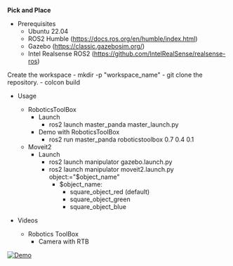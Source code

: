 **Pick and Place**

- Prerequisites
    - Ubuntu 22.04
    - ROS2 Humble (https://docs.ros.org/en/humble/index.html)
    - Gazebo (https://classic.gazebosim.org/)
    - Intel Realsense ROS2 (https://github.com/IntelRealSense/realsense-ros)


Create the workspace
    - mkdir -p "workspace_name"
    - git clone the repository.
    - colcon build

- Usage
    - RoboticsToolBox
        - Launch
            - ros2 launch master_panda master_launch.py
        - Demo with RoboticsToolBox
            - ros2 run master_panda roboticstoolbox 0.7 0.4 0.1
    - Moveit2
        - Launch
            - ros2 launch manipulator gazebo.launch.py
            - ros2 launch manipulator moveit2.launch.py object:="$object_name"
                - $object_name:
                    - square_object_red (default)
                    - square_object_green 
                    - square_object_blue

- Videos
    - Robotics ToolBox
        - Camera with RTB

[![Demo](https://img.youtube.com/vi/VIDEO_ID/0.jpg)](https://github.com/shailendrasekhar/pick_place/blob/main/videos/camera_depth_rgb_rtb.mov)

        